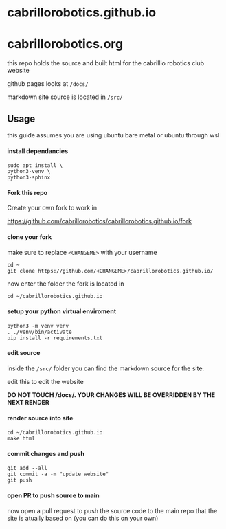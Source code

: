 # cabrillorobotics.github.io

# cabrillorobotics.org

this repo holds the source and built html for the cabrilllo robotics club website

github pages looks at `/docs/`

markdown site source is located in `/src/`


## Usage

this guide assumes you are using ubuntu bare metal or ubuntu through wsl

#### install dependancies

```console
sudo apt install \
python3-venv \
python3-sphinx
```

#### Fork this repo

Create your own fork to work in

https://github.com/cabrillorobotics/cabrillorobotics.github.io/fork


#### clone your fork

make sure to replace `<CHANGEME>` with your username

```console
cd ~
git clone https://github.com/<CHANGEME>/cabrillorobotics.github.io/
```
now enter the folder the fork is located in

```console
cd ~/cabrillorobotics.github.io
```

#### setup your python virtual enviroment

```console
python3 -m venv venv 
. ./venv/bin/activate 
pip install -r requirements.txt 
```

#### edit source

inside the `/src/` folder you can find the markdown source for the site.

edit this to edit the website

**DO NOT TOUCH /docs/. YOUR CHANGES WILL BE OVERRIDDEN BY THE NEXT RENDER**

#### render source into site

```console
cd ~/cabrillorobotics.github.io
make html
```

#### commit changes and push

```console
git add --all
git commit -a -m "update website"
git push
```

#### open PR to push source to main

now open a pull request to push the source code to the main repo that the site is atually based on
(you can do this on your own)